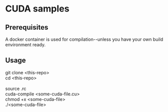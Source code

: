 CUDA samples
============


Prerequisites
-------------
A docker container is used for compilation--unless you have your own build environment ready.


Usage 
-----
git clone \<this-repo\>\
cd \<this-repo\>\
\
source .rc\
cuda-compile \<some-cuda-file.cu\>\
chmod +x \<some-cuda-file\>\
./\<some-cuda-file\>